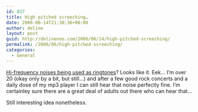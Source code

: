 ```yaml
---
id: 837
title: High pitched screeching…
date: 2006-06-14T21:30:36+00:00
author: deline
layout: post
guid: http://delineneo.com/2006/06/14/high-pitched-screeching/
permalink: /2006/06/high-pitched-screeching/
categories:
  - General
---
```

[Hi-frequency noises being used as ringtones](http://www.smh.com.au/news/web/this-is-one-ringtone-youve-gotta-hear/2006/06/13/1149964527427.html)? Looks like it. Eek&#8230; I&#8217;m over 20 (okay only by a bit, but still&#8230;) and after a few good rock concerts and a daily dose of my mp3 player I can still hear that noise perfectly fine. I&#8217;m certainley sure there are a great deal of adults out there who can hear that&#8230;

Still interesting idea nonetheless.
